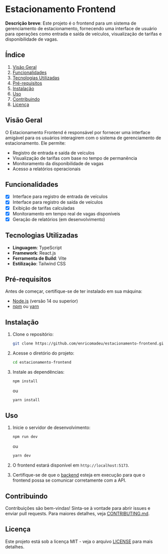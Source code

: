 # Estacionamento Frontend

**Descrição breve**: Este projeto é o frontend para um sistema de gerenciamento de estacionamento, fornecendo uma interface de usuário para operações como entrada e saída de veículos, visualização de tarifas e disponibilidade de vagas.

## Índice

1. [Visão Geral](#visão-geral)
2. [Funcionalidades](#funcionalidades)
3. [Tecnologias Utilizadas](#tecnologias-utilizadas)
4. [Pré-requisitos](#pré-requisitos)
5. [Instalação](#instalação)
6. [Uso](#uso)
7. [Contribuindo](#contribuindo)
8. [Licença](#licença)

## Visão Geral

O Estacionamento Frontend é responsável por fornecer uma interface amigável para os usuários interagirem com o sistema de gerenciamento de estacionamento. Ele permite:

- Registro de entrada e saída de veículos
- Visualização de tarifas com base no tempo de permanência
- Monitoramento da disponibilidade de vagas
- Acesso a relatórios operacionais

## Funcionalidades

- [x] Interface para registro de entrada de veículos
- [x] Interface para registro de saída de veículos
- [x] Exibição de tarifas calculadas
- [x] Monitoramento em tempo real de vagas disponíveis
- [x] Geração de relatórios (em desenvolvimento)

## Tecnologias Utilizadas

- **Linguagem**: TypeScript
- **Framework**: React.js
- **Ferramenta de Build**: Vite
- **Estilização**: Tailwind CSS

## Pré-requisitos

Antes de começar, certifique-se de ter instalado em sua máquina:

- [Node.js](https://nodejs.org/) (versão 14 ou superior)
- [npm](https://www.npmjs.com/) ou [yarn](https://yarnpkg.com/)

## Instalação

1. Clone o repositório:

   ```bash
   git clone https://github.com/enricomadeu/estacionamento-frontend.git
   ```

2. Acesse o diretório do projeto:

   ```bash
   cd estacionamento-frontend
   ```

3. Instale as dependências:

   ```bash
   npm install
   ```

   ou

   ```bash
   yarn install
   ```

## Uso

1. Inicie o servidor de desenvolvimento:

   ```bash
   npm run dev
   ```

   ou

   ```bash
   yarn dev
   ```

2. O frontend estará disponível em `http://localhost:5173`.

3. Certifique-se de que o [backend](https://github.com/enricomadeu/estacionamento-backend) esteja em execução para que o frontend possa se comunicar corretamente com a API.

## Contribuindo

Contribuições são bem-vindas! Sinta-se à vontade para abrir issues e enviar pull requests. Para maiores detalhes, veja [CONTRIBUTING.md](CONTRIBUTING.md).

## Licença

Este projeto está sob a licença MIT - veja o arquivo [LICENSE](LICENSE) para mais detalhes.
